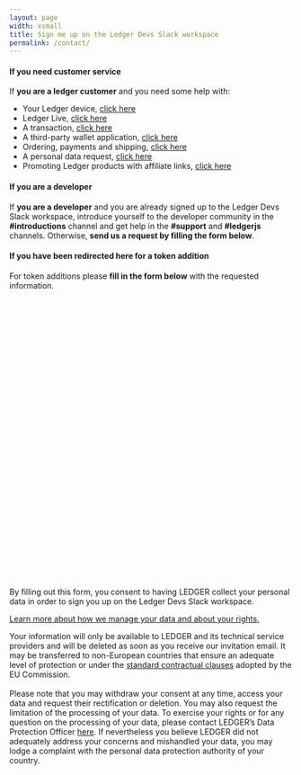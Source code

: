 ```yaml
---
layout: page
width: xsmall
title: Sign me up on the Ledger Devs Slack workspace
permalink: /contact/
---
```


#### If you need customer service

If **you are a ledger customer** and you need some help with:
- Your Ledger device, [click here](https://support.ledger.com/hc/en-us/requests/new?ticket_form_id=360001432938&support=true)
- Ledger Live, [click here](https://support.ledger.com/hc/en-us/requests/new?ticket_form_id=360001899217&support=true)
- A transaction, [click here](https://support.ledger.com/hc/en-us/requests/new?ticket_form_id=360001454298&support=true)
- A third-party wallet application, [click here](https://support.ledger.com/hc/en-us/requests/new?ticket_form_id=360001526398&support=true)
- Ordering, payments and shipping, [click here](https://support.ledger.com/hc/en-us/requests/new?ticket_form_id=360000302614&support=true)
- A personal data request, [click here](https://support.ledger.com/hc/en-us/requests/new?ticket_form_id=360000843359&support=true)
- Promoting Ledger products with affiliate links, [click here](https://support.ledger.com/hc/en-us/requests/new?ticket_form_id=248145&support=true)


#### If you are a developer

If **you are a developer** and you are already signed up to the Ledger Devs Slack workspace, introduce yourself to the developer community in the **#introductions** channel and get help in the **#support** and **#ledgerjs** channels.
Otherwise, **send us a request by filling the form below**.


#### If you have been redirected here for a token addition

For token additions please **fill in the form below** with the requested information.

<!-- {% include formspree.html email="my_name@gmail.com" redirect="/thanks/" name="true" subject="true" %}-->


<!-- Old form:
  {% include formkeep.html %} -->

<div class="typeform-widget" data-url="https://form.typeform.com/to/pqO00Add?typeform-medium=embed-snippet" style="width: 100%; height: 500px;"></div> <script> (function() { var qs,js,q,s,d=document, gi=d.getElementById, ce=d.createElement, gt=d.getElementsByTagName, id="typef_orm", b="https://embed.typeform.com/"; if(!gi.call(d,id)) { js=ce.call(d,"script"); js.id=id; js.src=b+"embed.js"; q=gt.call(d,"script")[0]; q.parentNode.insertBefore(js,q) } })() </script>

<div class="legal-notice">
  <p>
    By filling out this form, you consent to having LEDGER collect your personal data in order to sign you up on the Ledger Devs Slack workspace.
  </p>
  <p>
    <a class="" data-toggle="collapse" href="#legalNotice" role="button" aria-expanded="false" aria-controls="legalNotice">
      Learn more about how we manage your data and about your rights.
    </a>
  </p>
  <div class="collapse" id="legalNotice">
    Your information will only be available to LEDGER and its technical service providers and will be deleted as soon as you receive our invitation email. It may be transferred to non-European countries that ensure an adequate level of protection or under the <a href="https://ec.europa.eu/info/law/law-topic/data-protection/international-dimension-data-protection/standard-contractual-clauses-scc_en">standard contractual clauses</a> adopted by the EU Commission. <br><br>
    Please note that you may withdraw your consent at any time, access your data and request their rectification or deletion. You may also request the limitation of the processing of your data. To exercise your rights or for any question on the processing of your data, please contact LEDGER’s Data Protection Officer <a href="https://privacy-request.ledger.com/">here</a>. If nevertheless you believe LEDGER did not adequately address your concerns and mishandled your data, you may lodge a complaint with the personal data protection authority of your country.
  </div>
</div>
